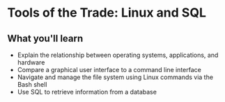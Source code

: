 # Tools of the Trade: Linux and SQL

## What you'll learn

- Explain the relationship between operating systems, applications, and hardware
- Compare a graphical user interface to a command line interface
- Navigate and manage the file system using Linux commands via the Bash shell
- Use SQL to retrieve information from a database